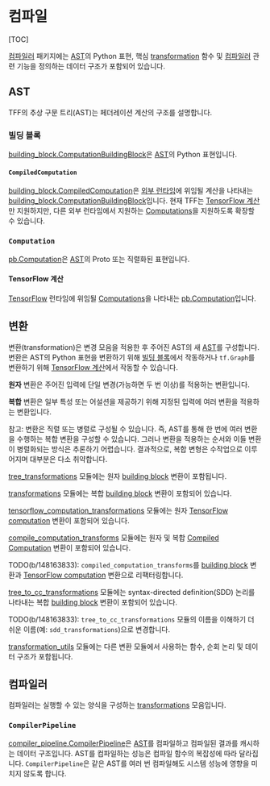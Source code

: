 # 컴파일

[TOC]

[컴파일러](https://github.com/tensorflow/federated/blob/master/tensorflow_federated/python/core/impl/compiler) 패키지에는 [AST](#ast)의 Python 표현, 핵심 [transformation](#transformation) 함수 및 [컴파일러](#compiler) 관련 기능을 정의하는 데이터 구조가 포함되어 있습니다.

## AST

TFF의 추상 구문 트리(AST)는 페더레이션 계산의 구조를 설명합니다.

### 빌딩 블록

[building_block.ComputationBuildingBlock](https://github.com/tensorflow/federated/blob/master/tensorflow_federated/python/core/impl/compiler/building_blocks.py)은 [AST](#ast)의 Python 표현입니다.

#### `CompiledComputation`

[building_block.CompiledComputation](https://github.com/tensorflow/federated/blob/master/tensorflow_federated/python/core/impl/compiler/building_blocks.py)은 [외부 런타임](https://github.com/tensorflow/federated/blob/master/tensorflow_federated/python/core/impl/compiler/building_blocks.py)에 위임될 계산을 나타내는 [building_block.ComputationBuildingBlock](execution.md#external-runtime)입니다. 현재 TFF는 [TensorFlow 계산](#tensorFlow-computation)만 지원하지만, 다른 외부 런타임에서 지원하는 [Computations](#computation)을 지원하도록 확장할 수 있습니다.

### `Computation`

[pb.Computation](https://github.com/tensorflow/federated/blob/master/tensorflow_federated/proto/v0/computation.proto)은 [AST](#ast)의 Proto 또는 직렬화된 표현입니다.

#### TensorFlow 계산

[TensorFlow](https://github.com/tensorflow/federated/blob/master/tensorflow_federated/proto/v0/computation.proto) 런타임에 위임될 [Computations](#computation)을 나타내는 [pb.Computation](execution.md#tensorflow)입니다.

## 변환

변환(transformation)은 변경 모음을 적용한 후 주어진 AST의 새 [AST](#ast)를 구성합니다. 변환은 AST의 Python 표현을 변환하기 위해 [빌딩 블록](#building-block)에서 작동하거나 `tf.Graph`를 변환하기 위해 [TensorFlow 계산](#tensorFlow-computation)에서 작동할 수 있습니다.

**원자** 변환은 주어진 입력에 단일 변경(가능하면 두 번 이상)를 적용하는 변환입니다.

**복합** 변환은 일부 특성 또는 어설션을 제공하기 위해 지정된 입력에 여러 변환을 적용하는 변환입니다.

참고: 변환은 직렬 또는 병렬로 구성될 수 있습니다. 즉, AST를 통해 한 번에 여러 변환을 수행하는 복합 변환을 구성할 수 있습니다. 그러나 변환을 적용하는 순서와 이들 변환이 병렬화되는 방식은 추론하기 어렵습니다. 결과적으로, 복합 변형은 수작업으로 이루어지며 대부분은 다소 취약합니다.

[tree_transformations](https://github.com/tensorflow/federated/blob/master/tensorflow_federated/python/core/impl/compiler/tree_transformations.py) 모듈에는 원자 [building block](#building-block) 변환이 포함됩니다.

[transformations](https://github.com/tensorflow/federated/blob/master/tensorflow_federated/python/core/impl/compiler/transformations.py) 모듈에는 복합 [building block](#building-block) 변환이 포함되어 있습니다.

[tensorflow_computation_transformations](https://github.com/tensorflow/federated/blob/master/tensorflow_federated/python/core/impl/compiler/tensorflow_computation_transformations.py) 모듈에는 원자 [TensorFlow computation](#tensorflow-computation) 변환이 포함되어 있습니다.

[compile_computation_transforms](https://github.com/tensorflow/federated/blob/master/tensorflow_federated/python/core/impl/compiler/compiled_computation_transforms.py) 모듈에는 원자 및 복합 [Compiled Computation](#compiled-computation) 변환이 포함되어 있습니다.

TODO(b/148163833): `compiled_computation_transforms`를 [building block](#building-block) 변환과 [TensorFlow computation](#tensorflow-computation) 변환으로 리팩터링합니다.

[tree_to_cc_transformations](https://github.com/tensorflow/federated/blob/master/tensorflow_federated/python/core/impl/tree_to_cc_transformations.py) 모듈에는 syntax-directed definition(SDD) 논리를 나타내는 복합 [building block](#building-block) 변환이 포함되어 있습니다.

TODO(b/148163833): `tree_to_cc_transformations` 모듈의 이름을 이해하기 더 쉬운 이름(예: `sdd_transformations`)으로 변경합니다.

[transformation_utils](https://github.com/tensorflow/federated/blob/master/tensorflow_federated/python/core/impl/compiler/transformation_utils.py) 모듈에는 다른 변환 모듈에서 사용하는 함수, 순회 논리 및 데이터 구조가 포함됩니다.

## 컴파일러

컴파일러는 실행할 수 있는 양식을 구성하는 [transformations](#transformation) 모음입니다.

### `CompilerPipeline`

[compiler_pipeline.CompilerPipeline](https://github.com/tensorflow/federated/blob/master/tensorflow_federated/python/core/impl/compiler/compiler_pipeline.py)은 [AST](#ast)를 컴파일하고 컴파일된 결과를 캐시하는 데이터 구조입니다. AST를 컴파일하는 성능은 컴파일 함수의 복잡성에 따라 달라집니다. `CompilerPipeline`은 같은 AST를 여러 번 컴파일해도 시스템 성능에 영향을 미치지 않도록 합니다.
